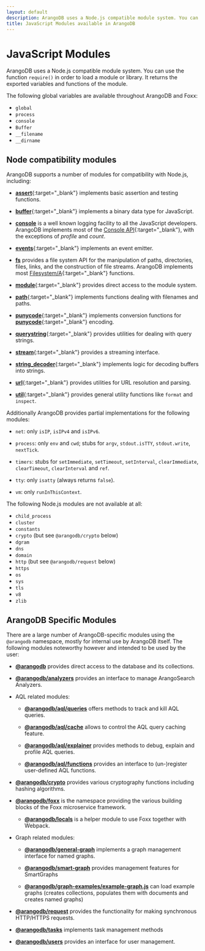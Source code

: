 ```yaml
---
layout: default
description: ArangoDB uses a Node.js compatible module system. You can use require() in order to load a module or library.
title: JavaScript Modules available in ArangoDB
---
```

JavaScript Modules
==================

ArangoDB uses a Node.js compatible module system. You can use the function
`require()` in order to load a module or library. It returns the exported
variables and functions of the module.

The following global variables are available throughout ArangoDB and Foxx:

- `global`
- `process`
- `console`
- `Buffer`
- `__filename`
- `__dirname`

Node compatibility modules
--------------------------

ArangoDB supports a number of modules for compatibility with Node.js, including:

- [**assert**](http://nodejs.org/api/assert.html){:target="_blank"}
  implements basic assertion and testing functions.

- [**buffer**](http://nodejs.org/api/buffer.html){:target="_blank"}
  implements a binary data type for JavaScript.

- [**console**](appendix-java-script-modules-console.html)
  is a well known logging facility to all the JavaScript developers.
  ArangoDB implements most of the [Console API](http://wiki.commonjs.org/wiki/Console){:target="_blank"},
  with the exceptions of *profile* and *count*.

- [**events**](http://nodejs.org/api/events.html){:target="_blank"}
  implements an event emitter.

- [**fs**](appendix-java-script-modules-file-system.html)
  provides a file system API for the manipulation of paths, directories, files,
  links, and the construction of file streams. ArangoDB implements most
  [Filesystem/A](http://wiki.commonjs.org/wiki/Filesystem/A){:target="_blank"}
  functions.

- [**module**](http://nodejs.org/api/modules.html){:target="_blank"}
  provides direct access to the module system.

- [**path**](http://nodejs.org/api/path.html){:target="_blank"}
  implements functions dealing with filenames and paths.

- [**punycode**](http://nodejs.org/api/punycode.html){:target="_blank"}
  implements conversion functions for
  [**punycode**](http://en.wikipedia.org/wiki/Punycode){:target="_blank"} encoding.

- [**querystring**](http://nodejs.org/api/querystring.html){:target="_blank"}
  provides utilities for dealing with query strings.

- [**stream**](http://nodejs.org/api/stream.html){:target="_blank"}
  provides a streaming interface.

- [**string_decoder**](https://nodejs.org/api/string_decoder.html){:target="_blank"}
  implements logic for decoding buffers into strings.

- [**url**](http://nodejs.org/api/url.html){:target="_blank"}
  provides utilities for URL resolution and parsing.

- [**util**](http://nodejs.org/api/util.html){:target="_blank"}
  provides general utility functions like `format` and `inspect`.

Additionally ArangoDB provides partial implementations for the following modules:

- `net`:
  only `isIP`, `isIPv4` and `isIPv6`.

- `process`:
  only `env` and `cwd`;
  stubs for `argv`, `stdout.isTTY`, `stdout.write`, `nextTick`.

- `timers`:
  stubs for `setImmediate`, `setTimeout`, `setInterval`, `clearImmediate`,
  `clearTimeout`, `clearInterval` and `ref`.

- `tty`:
  only `isatty` (always returns `false`).

- `vm`:
  only `runInThisContext`.

The following Node.js modules are not available at all:

- `child_process`
- `cluster`
- `constants`
- `crypto` (but see `@arangodb/crypto` below)
- `dgram`
- `dns`
- `domain`
- `http` (but see `@arangodb/request` below)
- `https`
- `os`
- `sys`
- `tls`
- `v8`
- `zlib`

ArangoDB Specific Modules
-------------------------

There are a large number of ArangoDB-specific modules using the `@arangodb`
namespace, mostly for internal use by ArangoDB itself. The following modules
noteworthy however and intended to be used by the user:

- [**@arangodb**](appendix-java-script-modules-arango-db.html)
  provides direct access to the database and its collections.

- [**@arangodb/analyzers**](appendix-java-script-modules-analyzers.html)
  provides an interface to manage ArangoSearch Analyzers.

- AQL related modules:

  - [**@arangodb/aql/queries**](appendix-java-script-modules-queries.html)
    offers methods to track and kill AQL queries.

  - [**@arangodb/aql/cache**](aql/execution-and-performance-query-cache.html)
    allows to control the AQL query caching feature.

  - [**@arangodb/aql/explainer**](aql/execution-and-performance-explaining-queries.html)
    provides methods to debug, explain and profile AQL queries.

  - [**@arangodb/aql/functions**](aql/extending-functions.html)
    provides an interface to (un-)register user-defined AQL functions.

- [**@arangodb/crypto**](appendix-java-script-modules-crypto.html)
  provides various cryptography functions including hashing algorithms.

- [**@arangodb/foxx**](foxx.html)
  is the namespace providing the various building blocks of the Foxx
  microservice framework.

  - [**@arangodb/locals**](foxx-reference-modules.html#the-arangodblocals-module)
    is a helper module to use Foxx together with Webpack.

- Graph related modules:

  - [**@arangodb/general-graph**](graphs-general-graphs.html)
    implements a graph management interface for named graphs.

  - [**@arangodb/smart-graph**](graphs-smart-graphs-management.html)
    provides management features for SmartGraphs

  - [**@arangodb/graph-examples/example-graph.js**](graphs.html#example-graphs)
    can load example graphs (creates collections, populates them with documents
    and creates named graphs)

- [**@arangodb/request**](appendix-java-script-modules-request.html)
  provides the functionality for making synchronous HTTP/HTTPS requests.

- [**@arangodb/tasks**](appendix-java-script-modules-tasks.html)
  implements task management methods

- [**@arangodb/users**](administration-managing-users-in-arangosh.html)
  provides an interface for user management.
